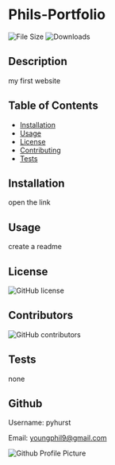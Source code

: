 
# Phils-Portfolio

![File Size](https://img.shields.io/github/size/pyhurst/Phils-Portfolio)
![Downloads](https://img.shields.io/github/downloads/pyhurst/Phils-Portfolio/total)

## Description

my first website

## Table of Contents

- [Installation](#installation)
- [Usage](#usage)
- [License](#license)
- [Contributing](#contributing)
- [Tests](#tests)

## Installation

open the link

## Usage

create a readme

## License

![GitHub license](https://img.shields.io/github/license/pyhurst/Phils-Portfolio)

## Contributors

![GitHub contributors](https://img.shields.io/github/contributors/pyhurst/Phils-Portfolio)

## Tests

none

## Github

Username: pyhurst

Email: youngphil9@gmail.com

![Github Profile Picture](https://avatars2.githubusercontent.com/pyhurst)
